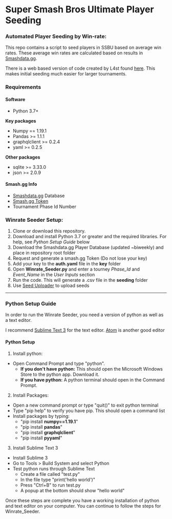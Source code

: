 # Super Smash Bros Ultimate Player Seeding
### Automated Player Seeding by Win-rate:

This repo contains a script to seed players in SSBU based on average win rates.
These average win rates are calculated based on results in [Smashdata.gg](https://smashdata.gg/smash/ultimate/player/MkLeo).

There is a web based version of code created by L4st found [here](http://smashseeder.telic.us/). This makes initial seeding much easier for larger
tournaments.

### Requirements
#### Software
- Python 3.7+

 **Key packages**
  - Numpy == 1.19.1
  - Pandas >= 1.1.1
  - graphqlclient >= 0.2.4
  - yaml >= 0.2.5

 **Other packages**    
  - sqlite >= 3.33.0
  - json >= 2.0.9

#### Smash.gg Info
- [Smashdata.gg](https://github.com/smashdata/ThePlayerDatabase) Database
- [Smash.gg Token](https://developer.smash.gg/docs/authentication)
- Tournament Phase Id Number

### Winrate Seeder Setup:

1. Clone or download this repository.
2. Download and install Python 3.7 or greater and the required libraries. For help, see *Python Setup Guide* below
3. Download the Smashdata.gg Player Database (updated ~biweekly) and place in repository root folder
4. Request and generate a smash.gg Token (Do not lose your key)
5. Add your key to the **auth.yaml** file in the **key** folder
6. Open **Winrate_Seeder.py** and enter a tourney *Phase_Id* and *Event_Name* in the *User Inputs* section
7. Run the code. This will generate a .csv file in the **seeding** folder
8. Use [Seed Uploader](https://gg-seed-upload.herokuapp.com/) to upload seeds

***

### Python Setup Guide
In order to run the Winrate Seeder, you need a version of python as well as a text editor.

I recommend [Sublime Text 3](https://www.sublimetext.com/3) for the text editor. [Atom](https://atom.io/) is another good editor

#### Python Setup
1. Install python:
  - Open Command Prompt and type "python".
    - **If you don't have python:** This should open the Microsoft Windows Store to the python app. Download it.
    - **If you have python:** A python terminal should open in the Command Prompt.
2. Install Packages:
  - Open a new command prompt or type "quit()" to exit python terminal
  - Type "pip help" to verify you have pip. This should open a command list
  - Install packages by typing:
      - "pip install **numpy==1.19.1**"
      - "pip install **pandas**"
      - "pip install **graphqlclient**"
      - "pip install **pyyaml**"
3. Install Sublime Text 3
  - Install Sublime 3
  - Go to Tools > Build System and select Python
  - Test python runs through Sublime Text
    - Create a file called "test.py"
    - In the file type "print('hello world')"
    - Press "Ctrl+B" to run test.py
    - A popup at the bottom should show "hello world"

Once these steps are complete you have a working installation of python and text editor on your computer. You can continue to follow the steps for Winrate_Seeder.
